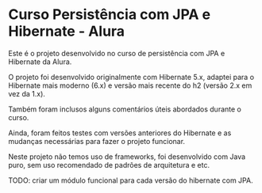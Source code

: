 # Curso Persistência com JPA e Hibernate - Alura

Este é o projeto desenvolvido no curso de persistência com JPA e Hibernate da Alura.

O projeto foi desenvolvido originalmente com Hibernate 5.x, adaptei para o Hibernate mais moderno (6.x) e versão mais recente do h2 (versão 2.x em vez da 1.x).

Também foram inclusos alguns comentários úteis abordados durante o curso.

Ainda, foram feitos testes com versões anteriores do Hibernate e as mudanças necessárias para fazer o projeto funcionar.

Neste projeto não temos uso de frameworks, foi desenvolvido com Java puro, sem uso recomendado de padrões de arquitetura e etc.

TODO: criar um módulo funcional para cada versão do hibernate com JPA.
